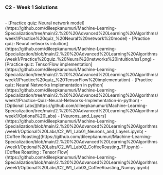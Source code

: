 ### C2 - Week 1 Solutions 

<br/>
- [Practice quiz: Neural network model](https://github.com/dileepkanumuri/Machine-Learning-Specialization/tree/main/2.%20%20Advanced%20Learning%20Algorithms/week1/Practice%20quiz_%20Neural%20network%20model)
    - [Practice quiz: Neural networks intuition](https://github.com/dileepkanumuri/Machine-Learning-Specialization/blob/main/2.%20%20Advanced%20Learning%20Algorithms/week1/Practice%20quiz_%20Neural%20networks%20intuition/ss1.png)
    - [Practice quiz: TensorFlow implementation](https://github.com/dileepkanumuri/Machine-Learning-Specialization/tree/main/2.%20%20Advanced%20Learning%20Algorithms/week1/Practice%20quiz_%20TensorFlow%20implementation)
    - [Practice quiz: Neural Networks Implementation in python](https://github.com/dileepkanumuri/Machine-Learning-Specialization/tree/main/2.%20%20Advanced%20Learning%20Algorithms/week1/Practice-Quiz-Neural-Networks-Implementation-in-python)
  - [Optional Labs](https://github.com/dileepkanumuri/Machine-Learning-Specialization/tree/main/2.%20%20Advanced%20Learning%20Algorithms/week1/Optional%20Labs)
    - [Neurons_and_Layers](https://github.com/dileepkanumuri/Machine-Learning-Specialization/blob/main/2.%20%20Advanced%20Learning%20Algorithms/week1/Optional%20Labs/C2_W1_Lab01_Neurons_and_Layers.ipynb)
    - [Coffee Roasting](https://github.com/dileepkanumuri/Machine-Learning-Specialization/blob/main/2.%20%20Advanced%20Learning%20Algorithms/week1/Optional%20Labs/C2_W1_Lab02_CoffeeRoasting_TF.ipynb)
    - [Coffee Roasting : Tensor Flow](https://github.com/dileepkanumuri/Machine-Learning-Specialization/blob/main/2.%20%20Advanced%20Learning%20Algorithms/week1/Optional%20Labs/C2_W1_Lab03_CoffeeRoasting_Numpy.ipynb)
<br/>

